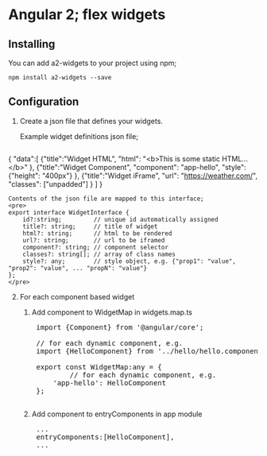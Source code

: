 # Angular 2; flex widgets

## Installing
You can add a2-widgets to your project using npm;
```
npm install a2-widgets --save
```

## Configuration

1. Create a json file that defines your widgets.

    Example widget definitions json file;
    <pre>
{
    "data":[
        {"title":"Widget HTML",
         "html": "&lt;b>This is some static HTML...&lt;/b>"
        },
        {"title":"Widget Component",
         "component": "app-hello",
         "style": {"height": "400px"}
        },
        {"title":"Widget iFrame",
         "url": "https://weather.com/",
         "classes": ["unpadded"]
        }
    ]
}
    </pre>

    Contents of the json file are mapped to this interface;
    <pre>
	export interface WidgetInterface {
	    id?:string;         // unique id automatically assigned
	    title?: string;     // title of widget
	    html?: string;      // html to be rendered
	    url?: string;       // url to be iframed
	    component?: string; // component selector
	    classes?: string[]; // array of class names
	    style?: any;        // style object, e.g. {"prop1": "value", "prop2": "value", ... "propN": "value"}
	};
    </pre>


2. For each component based widget
    1. Add component to WidgetMap in widgets.map.ts

        <pre>
		import {Component} from '@angular/core';

		// for each dynamic component, e.g.
		import {HelloComponent} from '../hello/hello.component'

		export const WidgetMap:any = {
	    	    // for each dynamic component, e.g.
		    'app-hello': HelloComponent
		};
        </pre>

    2. Add component to entryComponents in app module

        <pre>
		...
		entryComponents:[HelloComponent],
		...
        </pre>

